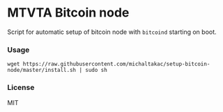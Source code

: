 # MTVTA Bitcoin node

Script for automatic setup of bitcoin node with `bitcoind` starting on boot.

### Usage

    wget https://raw.githubusercontent.com/michaltakac/setup-bitcoin-node/master/install.sh | sudo sh

### License
MIT
